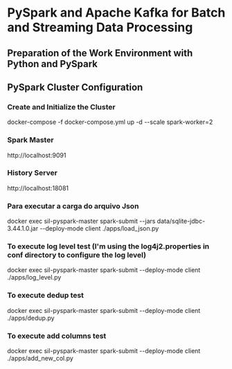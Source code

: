 # PySpark and Apache Kafka for Batch and Streaming Data Processing
## Preparation of the Work Environment with Python and PySpark
## PySpark Cluster Configuration

### Create and Initialize the Cluster
docker-compose -f docker-compose.yml up -d --scale spark-worker=2

### Spark Master
http://localhost:9091

### History Server
http://localhost:18081

### Para executar a carga do arquivo Json
 docker exec sil-pyspark-master spark-submit --jars data/sqlite-jdbc-3.44.1.0.jar --deploy-mode client ./apps/load_json.py

### To execute log level test (I'm using the log4j2.properties in conf directory to configure the log level)
docker exec sil-pyspark-master spark-submit --deploy-mode client ./apps/log_level.py

### To execute dedup test
docker exec sil-pyspark-master spark-submit --deploy-mode client ./apps/dedup.py

### To execute add columns test
docker exec sil-pyspark-master spark-submit --deploy-mode client ./apps/add_new_col.py